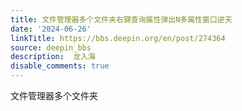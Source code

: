 ```yaml
---
title: 文件管理器多个文件夹右键查询属性弹出N多属性窗口逆天
date: '2024-06-26'
linkTitle: https://bbs.deepin.org/en/post/274364
source: deepin_bbs
description:  龙入海 
disable_comments: true
---
```

文件管理器多个文件夹
